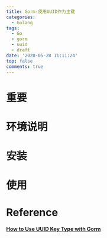 ```yaml
---
title: Gorm-使用UUID作为主键
categories:
  - Golang
tags:
  - Go
  - gorm
  - uuid
  - draft
date: '2020-05-28 11:11:24'
top: false
comments: true
---
```


# 重要

# 环境说明

# 安装

# 使用

# Reference

**[How to Use UUID Key Type with Gorm](https://medium.com/@the.hasham.ali/how-to-use-uuid-key-type-with-gorm-cc00d4ec7100)**